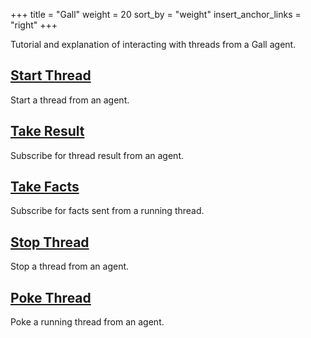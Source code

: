 +++
title = "Gall"
weight = 20
sort_by = "weight"
insert_anchor_links = "right"
+++

Tutorial and explanation of interacting with threads from a Gall agent.

## [Start Thread](/reference/arvo/threads/gall/start-thread)

Start a thread from an agent.

## [Take Result](/reference/arvo/threads/gall/take-result)

Subscribe for thread result from an agent.

## [Take Facts](/reference/arvo/threads/gall/take-facts)

Subscribe for facts sent from a running thread.

## [Stop Thread](/reference/arvo/threads/gall/stop-thread)

Stop a thread from an agent.

## [Poke Thread](/reference/arvo/threads/gall/poke-thread)

Poke a running thread from an agent.

